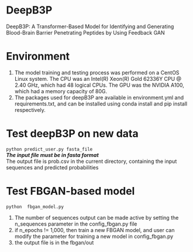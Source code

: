 # DeepB3P
DeepB3P: A Transformer-Based Model for Identifying and Generating Blood-Brain Barrier Penetrating Peptides by Using Feedback GAN
# Environment
1. The model training and testing process was performed on a CentOS Linux system. The CPU was an Intel(R) Xeon(R) Gold 62336Y CPU @ 2.40 GHz, which had 48 logical CPUs. The GPU was the NVIDIA A100, which had a memory capacity of 80G.
2. The packages used for deepB3P are available in environment.yml and requirements.txt, and can be installed using conda install and pip install respectively.
# Test deepB3P on new data
`python predict_user.py fasta_file` <br/>
***The input file must be in fasta format***<br/>
The output file is prob.csv in the current directory, containing the input sequences and predicted probabilities
# Test FBGAN-based model
`python  fbgan_model.py`<br/>
1.  The number of sequences output can be made active by setting the n_sequences parameter in the config_fbgan.py file
2.  if n_epochs != 1,000, then train a new FBGAN model, and user can modify the parameter for training a new model in config_fbgan.py
3.  the output file is in the fbgan/out

